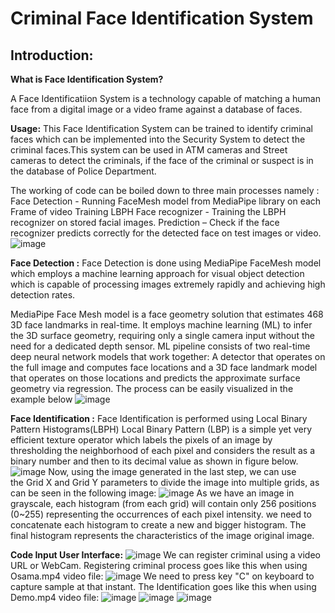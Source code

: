 # Criminal Face Identification System
## Introduction:
**What is Face Identification System?**

A Face Identificatiion System is a technology capable of matching a human face from a digital
image or a video frame against a database of faces.

**Usage:**
This Face Identification System can be trained to identify criminal faces which can be
implemented into the Security System to detect the criminal faces.This system can be used in
ATM cameras and Street cameras to detect the criminals, if the face of the criminal or suspect
is in the database of Police Department.

The working of code can be boiled down to three main processes namely :
Face Detection - Running FaceMesh model from MediaPipe library on each Frame of video
Training LBPH Face recognizer - Training the LBPH recognizer on stored facial images.
Prediction – Check if the face recognizer predicts correctly for the detected face on test images or video.
![image](https://user-images.githubusercontent.com/73170547/129153423-2988003f-98f5-413a-bebf-888d9f879d74.png)


**Face Detection :** 
Face Detection is done using MediaPipe FaceMesh model which employs a machine learning approach
for visual object detection which is capable of processing images extremely rapidly and 
achieving high detection rates.

 MediaPipe Face Mesh model is a face geometry solution that estimates 468 3D face landmarks in
 real-time.  It employs machine learning (ML) to infer the 3D surface geometry, requiring only
 a single camera input without the need for a dedicated depth sensor. ML pipeline consists of 
 two real-time deep neural network models that work together: A detector that operates on the
 full image and computes face locations and a 3D face landmark model that operates on those 
 locations and predicts the approximate surface geometry via regression. The process can be
 easily visualized in the example below
    ![image](https://user-images.githubusercontent.com/73170547/129151914-4ab0915f-3719-4b16-801e-1189027b5861.png)


**Face Identification :**
Face Identification is performed using Local Binary Pattern Histograms(LBPH)
Local Binary Pattern (LBP) is a simple yet very efficient texture operator which labels the pixels of an image by thresholding the neighborhood of each pixel and considers the result as a binary number and then to its decimal value as shown in figure below.
 ![image](https://user-images.githubusercontent.com/73170547/129152038-0fc88647-834f-4f4b-a2ff-320274689160.png)
Now, using the image generated in the last step, we can use the Grid X and Grid Y parameters to divide the image into multiple grids, as can be seen in the following image:
![image](https://user-images.githubusercontent.com/73170547/129152080-e0d87293-c388-4c4c-8504-0c6bab523c1e.png)
As we have an image in grayscale, each histogram (from each grid) will contain only 256 positions (0~255) representing the occurrences of each pixel intensity. we need to concatenate each histogram to create a new and bigger histogram. The final histogram represents the characteristics of the image original image.



**Code Input User Interface:**
![image](https://user-images.githubusercontent.com/73170547/129152196-c59df14b-4ca1-4c68-be55-a7b9ebeec9f2.png)
We can register criminal using a video URL or WebCam.
Registering criminal process goes like this when using Osama.mp4 video file:
![image](https://user-images.githubusercontent.com/73170547/129152801-91ca0688-4b08-4d8d-b310-9cb7d6938ab4.png)
We need to press key "C" on keyboard to capture sample at that instant.
The Identification goes like this when using Demo.mp4 video file: 
![image](https://user-images.githubusercontent.com/73170547/129152609-599ff4ef-2dd0-4fc9-9b34-8fd4015a1794.png)
![image](https://user-images.githubusercontent.com/73170547/129153155-0f79a3e1-8983-4f56-8cac-cd233cd11550.png)
![image](https://user-images.githubusercontent.com/73170547/129153246-2fcb01df-650d-4455-a840-8e2483918726.png)





